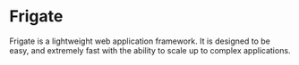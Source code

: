 # Frigate

Frigate is a lightweight web application framework. It is designed to be easy, and extremely fast with the ability to scale up to complex applications.
